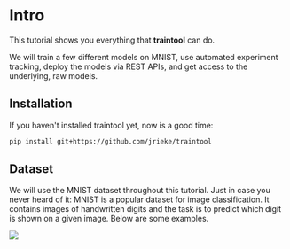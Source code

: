 # Intro

This tutorial shows you everything that **traintool** can do. 

We will train a few different models on MNIST, use automated experiment tracking, deploy 
the models via REST APIs, and get access to the underlying, raw models. 


## Installation

If you haven't installed traintool yet, now is a good time:

```bash
pip install git+https://github.com/jrieke/traintool
```


## Dataset

We will use the MNIST dataset throughout this tutorial. Just in case you never heard of 
it: MNIST is a popular dataset for image classification. It contains images of 
handwritten digits and the task is to predict which digit is shown on a given image. 
Below are some examples.

![](https://upload.wikimedia.org/wikipedia/commons/2/27/MnistExamples.png)
